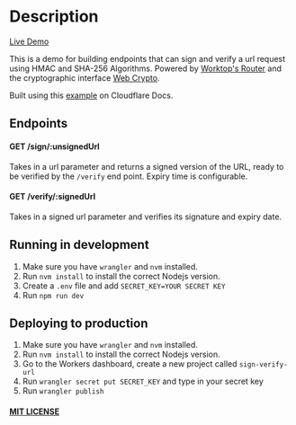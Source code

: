 # Description

[Live Demo](https://sign-verify-url.namdao.workers.dev/)

This is a demo for building endpoints that can sign and verify a url request using HMAC and SHA-256 Algorithms. 
Powered by [Worktop's Router](https://github.com/lukeed/worktop) and the cryptographic interface [Web Crypto](https://developer.mozilla.org/en-US/docs/Web/API/Web_Crypto_API).

Built using this [example](https://developers.cloudflare.com/workers/examples/signing-requests) on Cloudflare Docs.

## Endpoints

#### GET /sign/:unsignedUrl
Takes in a url parameter and returns a signed version of the URL, ready to be verified by the `/verify` end point.
Expiry time is configurable.

#### GET /verify/:signedUrl
Takes in a signed url parameter and verifies its signature and expiry date.

## Running in development

1. Make sure you have `wrangler` and `nvm` installed. 
2. Run `nvm install` to install the correct Nodejs version.
3. Create a `.env` file and add `SECRET_KEY=YOUR SECRET KEY`
4. Run `npm run dev`

## Deploying to production
1. Make sure you have `wrangler` and `nvm` installed.
2. Run `nvm install` to install the correct Nodejs version.
3. Go to the Workers dashboard, create a new project called `sign-verify-url`
4. Run `wrangler secret put SECRET_KEY` and type in your secret key
5. Run `wrangler publish`

#### [MIT LICENSE](LICENSE)